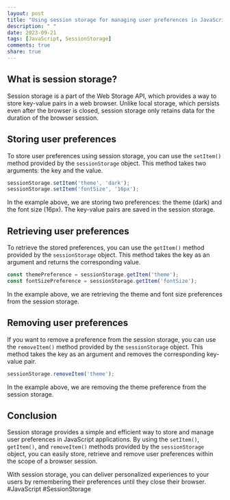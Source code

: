 ```yaml
---
layout: post
title: "Using session storage for managing user preferences in JavaScript applications"
description: " "
date: 2023-09-21
tags: [JavaScript, SessionStorage]
comments: true
share: true
---
```


## What is session storage?
Session storage is a part of the Web Storage API, which provides a way to store key-value pairs in a web browser. Unlike local storage, which persists even after the browser is closed, session storage only retains data for the duration of the browser session.

## Storing user preferences
To store user preferences using session storage, you can use the `setItem()` method provided by the `sessionStorage` object. This method takes two arguments: the key and the value.

```javascript
sessionStorage.setItem('theme', 'dark');
sessionStorage.setItem('fontSize', '16px');
```

In the example above, we are storing two preferences: the theme (dark) and the font size (16px). The key-value pairs are saved in the session storage.

## Retrieving user preferences
To retrieve the stored preferences, you can use the `getItem()` method provided by the `sessionStorage` object. This method takes the key as an argument and returns the corresponding value.

```javascript
const themePreference = sessionStorage.getItem('theme');
const fontSizePreference = sessionStorage.getItem('fontSize');
```
In the example above, we are retrieving the theme and font size preferences from the session storage.

## Removing user preferences
If you want to remove a preference from the session storage, you can use the `removeItem()` method provided by the `sessionStorage` object. This method takes the key as an argument and removes the corresponding key-value pair.

```javascript
sessionStorage.removeItem('theme');
```

In the example above, we are removing the theme preference from the session storage.

## Conclusion
Session storage provides a simple and efficient way to store and manage user preferences in JavaScript applications. By using the `setItem()`, `getItem()`, and `removeItem()` methods provided by the `sessionStorage` object, you can easily store, retrieve and remove user preferences within the scope of a browser session.

With session storage, you can deliver personalized experiences to your users by remembering their preferences until they close their browser. #JavaScript #SessionStorage